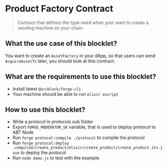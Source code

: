 # Product Factory Contract

> Contract that defines the type need when your want to create a vending machine on your chain.

## What the use case of this blocklet?

You want to create an `AssetFactory` in your dApp, so that users can send `AcquireAssetTx` later, you should look at this contract.

## What are the requirements to use this blocklet?

- Install latest `@arcblock/forge-cli`
- Your machine should be able to run `elixir escript`

## How to use this blocklet?

- Write a protocol in protocols sub folder
- Export `FORGE_MODERATOR_SK` variable, that is used to deploy protocol to ABT Node
- Run `forge protocol:compile ./protocol` to compile the protocol
- Run `forge protocol:deploy .compiled/create_product/elixir/create_product/create_product.itx.json` to deploy the protocol
- Run `node demo.js` to test with the example
